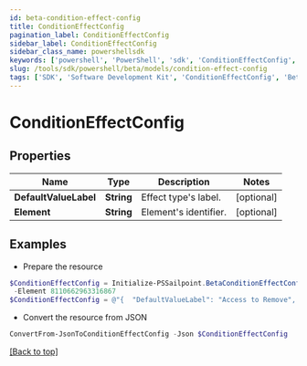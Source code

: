 ```yaml
---
id: beta-condition-effect-config
title: ConditionEffectConfig
pagination_label: ConditionEffectConfig
sidebar_label: ConditionEffectConfig
sidebar_class_name: powershellsdk
keywords: ['powershell', 'PowerShell', 'sdk', 'ConditionEffectConfig', 'BetaConditionEffectConfig'] 
slug: /tools/sdk/powershell/beta/models/condition-effect-config
tags: ['SDK', 'Software Development Kit', 'ConditionEffectConfig', 'BetaConditionEffectConfig']
---
```



# ConditionEffectConfig

## Properties

Name | Type | Description | Notes
------------ | ------------- | ------------- | -------------
**DefaultValueLabel** | **String** | Effect type's label. | [optional] 
**Element** | **String** | Element's identifier. | [optional] 

## Examples

- Prepare the resource
```powershell
$ConditionEffectConfig = Initialize-PSSailpoint.BetaConditionEffectConfig  -DefaultValueLabel Access to Remove `
 -Element 8110662963316867
$ConditionEffectConfig = @"{  "DefaultValueLabel": "Access to Remove", "Element": "8110662963316867" }"@
```

- Convert the resource from JSON
```powershell
ConvertFrom-JsonToConditionEffectConfig -Json $ConditionEffectConfig
```


[[Back to top]](#) 


